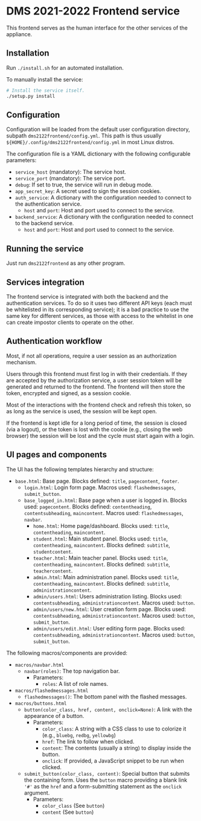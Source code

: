 # DMS 2021-2022 Frontend service

This frontend serves as the human interface for the other services of the appliance.

## Installation

Run `./install.sh` for an automated installation.

To manually install the service:

```bash
# Install the service itself.
./setup.py install
```

## Configuration

Configuration will be loaded from the default user configuration directory, subpath `dms2122frontend/config.yml`. This path is thus usually `${HOME}/.config/dms2122frontend/config.yml` in most Linux distros.

The configuration file is a YAML dictionary with the following configurable parameters:

- `service_host` (mandatory): The service host.
- `service_port` (mandatory): The service port.
- `debug`: If set to true, the service will run in debug mode.
- `app_secret_key`: A secret used to sign the session cookies.
- `auth_service`: A dictionary with the configuration needed to connect to the authentication service.
  - `host` and `port`: Host and port used to connect to the service.
- `backend_service`: A dictionary with the configuration needed to connect to the backend service.
  - `host` and `port`: Host and port used to connect to the service.

## Running the service

Just run `dms2122frontend` as any other program.

## Services integration

The frontend service is integrated with both the backend and the authentication services. To do so it uses two different API keys (each must be whitelisted in its corresponding service); it is a bad practice to use the same key for different services, as those with access to the whitelist in one can create impostor clients to operate on the other.

## Authentication workflow

Most, if not all operations, require a user session as an authorization mechanism.

Users through this frontend must first log in with their credentials. If they are accepted by the authorization service, a user session token will be generated and returned to the frontend. The frontend will then store the token, encrypted and signed, as a session cookie.

Most of the interactions with the frontend check and refresh this token, so as long as the service is used, the session will be kept open.

If the frontend is kept idle for a long period of time, the session is closed (via a logout), or the token is lost with the cookie (e.g., closing the web browser) the session will be lost and the cycle must start again with a login.

## UI pages and components

The UI has the following templates hierarchy and structure:

- `base.html`: Base page. Blocks defined: `title`, `pagecontent`, `footer`.
  - `login.html`: Login form page. Macros used: `flashedmessages`, `submit_button`.
  - `base_logged_in.html`: Base page when a user is logged in. Blocks used: `pagecontent`. Blocks defined: `contentheading`, `contentsubheading`, `maincontent`. Macros used: `flashedmessages`, `navbar`.
    - `home.html`: Home page/dashboard. Blocks used: `title`, `contentheading`, `maincontent`.
    - `student.html`: Main student panel. Blocks used: `title`, `contentheading`, `maincontent`. Blocks defined: `subtitle`, `studentcontent`.
    - `teacher.html`: Main teacher panel. Blocks used: `title`, `contentheading`, `maincontent`. Blocks defined: `subtitle`, `teachercontent`.
    - `admin.html`: Main administration panel. Blocks used: `title`, `contentheading`, `maincontent`. Blocks defined: `subtitle`, `administrationcontent`.
    - `admin/users.html`: Users administration listing. Blocks used: `contentsubheading`, `administrationcontent`. Macros used: `button`.
    - `admin/users/new.html`: User creation form page. Blocks used: `contentsubheading`, `administrationcontent`. Macros used: `button`, `submit_button`.
    - `admin/users/edit.html`: User editing form page. Blocks used: `contentsubheading`, `administrationcontent`. Macros used: `button`, `submit_button`.

The following macros/components are provided:

- `macros/navbar.html`
  - `navbar(roles)`: The top navigation bar.
    - Parameters:
      - `roles`: A list of role names.
- `macros/flashedmessages.html`
  - `flashedmessages()`: The bottom panel with the flashed messages.
- `macros/buttons.html`
  - `button(color_class, href, content, onclick=None)`: A link with the appearance of a button.
    - Parameters:
      - `color_class`: A string with a CSS class to use to colorize it (e.g., `bluebg`, `redbg`, `yellowbg`)
      - `href`: The link to follow when clicked.
      - `content`: The contents (usually a string) to display inside the button.
      - `onclick`: If provided, a JavaScript snippet to be run when clicked.
  - `submit_button(color_class, content)`: Special button that submits the containing form. Uses the `button` macro providing a blank link `'#'` as the `href` and a form-submitting statement as the `onclick` argument.
    - Parameters:
      - `color_class` (See `button`)
      - `content` (See `button`)
